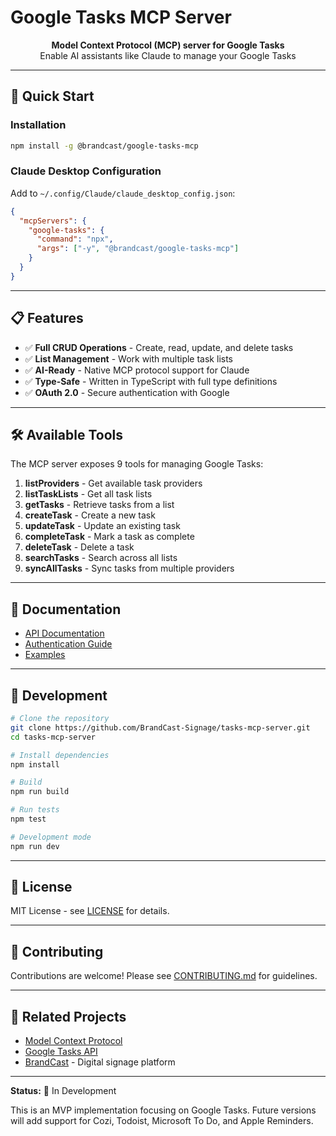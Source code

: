 # Google Tasks MCP Server

<p align="center">
  <strong>Model Context Protocol (MCP) server for Google Tasks</strong><br>
  Enable AI assistants like Claude to manage your Google Tasks
</p>

---

## 🚀 Quick Start

### Installation

```bash
npm install -g @brandcast/google-tasks-mcp
```

### Claude Desktop Configuration

Add to `~/.config/Claude/claude_desktop_config.json`:

```json
{
  "mcpServers": {
    "google-tasks": {
      "command": "npx",
      "args": ["-y", "@brandcast/google-tasks-mcp"]
    }
  }
}
```

---

## 📋 Features

- ✅ **Full CRUD Operations** - Create, read, update, and delete tasks
- ✅ **List Management** - Work with multiple task lists
- ✅ **AI-Ready** - Native MCP protocol support for Claude
- ✅ **Type-Safe** - Written in TypeScript with full type definitions
- ✅ **OAuth 2.0** - Secure authentication with Google

---

## 🛠️ Available Tools

The MCP server exposes 9 tools for managing Google Tasks:

1. **listProviders** - Get available task providers
2. **listTaskLists** - Get all task lists
3. **getTasks** - Retrieve tasks from a list
4. **createTask** - Create a new task
5. **updateTask** - Update an existing task
6. **completeTask** - Mark a task as complete
7. **deleteTask** - Delete a task
8. **searchTasks** - Search across all lists
9. **syncAllTasks** - Sync tasks from multiple providers

---

## 📖 Documentation

- [API Documentation](./docs/API.md)
- [Authentication Guide](./docs/AUTHENTICATION.md)
- [Examples](./docs/EXAMPLES.md)

---

## 🔧 Development

```bash
# Clone the repository
git clone https://github.com/BrandCast-Signage/tasks-mcp-server.git
cd tasks-mcp-server

# Install dependencies
npm install

# Build
npm run build

# Run tests
npm test

# Development mode
npm run dev
```

---

## 📄 License

MIT License - see [LICENSE](LICENSE) for details.

---

## 👥 Contributing

Contributions are welcome! Please see [CONTRIBUTING.md](CONTRIBUTING.md) for guidelines.

---

## 🔗 Related Projects

- [Model Context Protocol](https://modelcontextprotocol.io/)
- [Google Tasks API](https://developers.google.com/tasks)
- [BrandCast](https://brandcast.app) - Digital signage platform

---

**Status:** 🚧 In Development

This is an MVP implementation focusing on Google Tasks. Future versions will add support for Cozi, Todoist, Microsoft To Do, and Apple Reminders.

